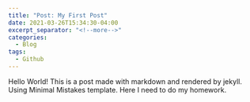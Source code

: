 ```yaml
---
title: "Post: My First Post"
date: 2021-03-26T15:34:30-04:00
excerpt_separator: "<!--more-->"
categories:
  - Blog
tags:
  - Github
---
```

Hello World!
This is a post made with markdown and rendered by jekyll. Using Minimal Mistakes template.
Here I need to do my homework.